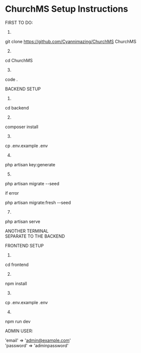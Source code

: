 # ChurchMS Setup Instructions

FIRST TO DO:

1.
git clone https://github.com/Cyannimazing/ChurchMS ChurchMS

2.
cd ChurchMS

3.
code .

BACKEND SETUP

1.
cd backend

2.
composer install

3.
cp .env.example .env

4.
php artisan key:generate

5.
php artisan migrate --seed

  if error

php artisan migrate:fresh --seed

7.
php artisan serve

ANOTHER TERMINAL  
SEPARATE TO THE BACKEND

FRONTEND SETUP

1.
cd frontend

2.
npm install

3.
cp .env.example .env 

4.
npm run dev

ADMIN USER:

'email' => 'admin@example.com'  
'password' => 'adminpassword'

